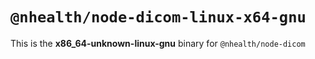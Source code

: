 # `@nhealth/node-dicom-linux-x64-gnu`

This is the **x86_64-unknown-linux-gnu** binary for `@nhealth/node-dicom`
